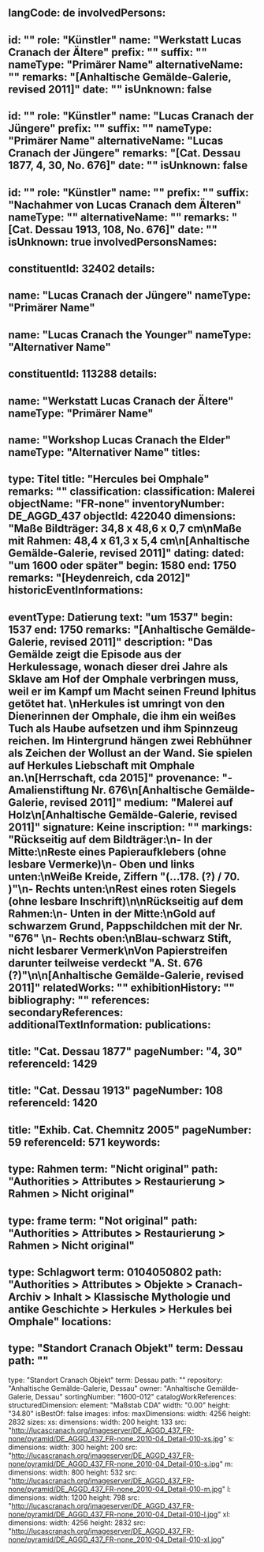 langCode: de
involvedPersons: 
 - 
   id: ""
  role: "Künstler"
  name: "Werkstatt Lucas Cranach der Ältere"
  prefix: ""
  suffix: ""
  nameType: "Primärer Name"
  alternativeName: ""
  remarks: "[Anhaltische Gemälde-Galerie, revised 2011]"
  date: ""
  isUnknown: false
 - 
   id: ""
  role: "Künstler"
  name: "Lucas Cranach der Jüngere"
  prefix: ""
  suffix: ""
  nameType: "Primärer Name"
  alternativeName: "Lucas Cranach der Jüngere"
  remarks: "[Cat. Dessau 1877, 4, 30, No. 676]"
  date: ""
  isUnknown: false
 - 
   id: ""
  role: "Künstler"
  name: ""
  prefix: ""
  suffix: "Nachahmer von Lucas Cranach dem Älteren"
  nameType: ""
  alternativeName: ""
  remarks: "[Cat. Dessau 1913, 108, No. 676]"
  date: ""
  isUnknown: true
involvedPersonsNames: 
 - 
   constituentId: 32402
  details: 
   - 
   name: "Lucas Cranach der Jüngere"
    nameType: "Primärer Name"
   - 
   name: "Lucas Cranach the Younger"
    nameType: "Alternativer Name"
 - 
   constituentId: 113288
  details: 
   - 
   name: "Werkstatt Lucas Cranach der Ältere"
    nameType: "Primärer Name"
   - 
   name: "Workshop Lucas Cranach the Elder"
    nameType: "Alternativer Name"
titles: 
 - 
   type: Titel
  title: "Hercules bei Omphale"
  remarks: ""
classification: 
 classification: Malerei
objectName: "FR-none"
inventoryNumber: DE_AGGD_437
objectId: 422040
dimensions: "Maße Bildträger: 34,8 x 48,6 x 0,7 cm\nMaße mit Rahmen: 48,4 x 61,3 x 5,4 cm\n[Anhaltische Gemälde-Galerie, revised 2011]"
dating: 
 dated: "um 1600 oder später"
 begin: 1580
 end: 1750
 remarks: "[Heydenreich, cda 2012]"
 historicEventInformations: 
  - 
   eventType: Datierung
   text: "um 1537"
   begin: 1537
   end: 1750
   remarks: "[Anhaltische Gemälde-Galerie, revised 2011]"
description: "Das Gemälde zeigt die Episode aus der Herkulessage, wonach dieser drei Jahre als Sklave am Hof der Omphale verbringen muss, weil er im Kampf um Macht seinen Freund Iphitus getötet hat. \nHerkules ist umringt von den Dienerinnen der Omphale, die ihm ein weißes Tuch als Haube aufsetzen und ihm Spinnzeug reichen. Im Hintergrund hängen zwei Rebhühner als Zeichen der Wollust an der Wand. Sie spielen auf Herkules Liebschaft mit Omphale an.\n[Herrschaft, cda 2015]"
provenance: "- Amalienstiftung Nr. 676\n[Anhaltische Gemälde-Galerie, revised 2011]"
medium: "Malerei auf Holz\n[Anhaltische Gemälde-Galerie, revised 2011]"
signature: Keine
inscription: ""
markings: "Rückseitig auf dem Bildträger:\n- In der Mitte:\nReste eines Papieraufklebers (ohne lesbare Vermerke)\n- Oben und links unten:\nWeiße Kreide, Ziffern \"(...178. (?) / 70. )\"\n- Rechts unten:\nRest eines roten Siegels (ohne lesbare Inschrift)\n\nRückseitig auf dem Rahmen:\n- Unten in der Mitte:\nGold auf schwarzem Grund, Pappschildchen mit der Nr. \"676\" \n- Rechts oben:\nBlau-schwarz Stift, nicht lesbarer Vermerk\nVon Papierstreifen darunter teilweise verdeckt \"A. St. 676 (?)\"\n\n[Anhaltische Gemälde-Galerie, revised 2011]"
relatedWorks: ""
exhibitionHistory: ""
bibliography: ""
references: 
secondaryReferences: 
additionalTextInformation: 
publications: 
 - 
   title: "Cat. Dessau 1877"
  pageNumber: "4, 30"
  referenceId: 1429
 - 
   title: "Cat. Dessau 1913"
  pageNumber: 108
  referenceId: 1420
 - 
   title: "Exhib. Cat. Chemnitz 2005"
  pageNumber: 59
  referenceId: 571
keywords: 
 - 
   type: Rahmen
  term: "Nicht original"
  path: "Authorities > Attributes > Restaurierung > Rahmen > Nicht original"
 - 
   type: frame
  term: "Not original"
  path: "Authorities > Attributes > Restaurierung > Rahmen > Nicht original"
 - 
   type: Schlagwort
  term: 0104050802
  path: "Authorities > Attributes > Objekte > Cranach-Archiv > Inhalt > Klassische Mythologie und antike Geschichte > Herkules > Herkules bei Omphale"
locations: 
 - 
   type: "Standort Cranach Objekt"
  term: Dessau
  path: ""
 - 
   type: "Standort Cranach Objekt"
  term: Dessau
  path: ""
repository: "Anhaltische Gemälde-Galerie, Dessau"
owner: "Anhaltische Gemälde-Galerie, Dessau"
sortingNumber: "1600-012"
catalogWorkReferences: 
structuredDimension: 
 element: "Maßstab CDA"
 width: "0.00"
 height: "34.80"
isBestOf: false
images: 
 infos: 
  maxDimensions: 
   width: 4256
   height: 2832
 sizes: 
  xs: 
   dimensions: 
    width: 200
    height: 133
   src: "http://lucascranach.org/imageserver/DE_AGGD_437_FR-none/pyramid/DE_AGGD_437_FR-none_2010-04_Detail-010-xs.jpg"
  s: 
   dimensions: 
    width: 300
    height: 200
   src: "http://lucascranach.org/imageserver/DE_AGGD_437_FR-none/pyramid/DE_AGGD_437_FR-none_2010-04_Detail-010-s.jpg"
  m: 
   dimensions: 
    width: 800
    height: 532
   src: "http://lucascranach.org/imageserver/DE_AGGD_437_FR-none/pyramid/DE_AGGD_437_FR-none_2010-04_Detail-010-m.jpg"
  l: 
   dimensions: 
    width: 1200
    height: 798
   src: "http://lucascranach.org/imageserver/DE_AGGD_437_FR-none/pyramid/DE_AGGD_437_FR-none_2010-04_Detail-010-l.jpg"
  xl: 
   dimensions: 
    width: 4256
    height: 2832
   src: "http://lucascranach.org/imageserver/DE_AGGD_437_FR-none/pyramid/DE_AGGD_437_FR-none_2010-04_Detail-010-xl.jpg"